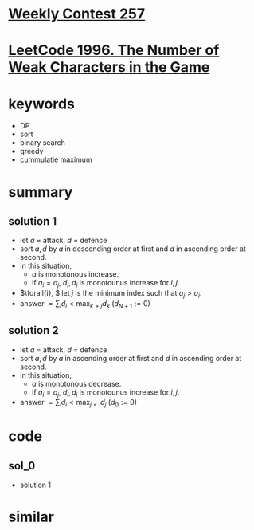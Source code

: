 # [Weekly Contest 257](https://leetcode.com/contest/weekly-contest-257)

# [LeetCode 1996. The Number of Weak Characters in the Game](https://leetcode.com/problems/the-number-of-weak-characters-in-the-game/)


# keywords
- DP
- sort
- binary search 
- greedy
- cummulatie maximum


# summary
## solution 1
- let $a$ = attack, $d$ = defence
- sort $a, d$ by $a$ in descending order at first and $d$ in ascending order at second.
- in this situation, 
  - $a$ is monotonous increase.
  - if $a_i = a_j$, $d_i, d_j$ is monotounus increase for $i, j$.
- $\forall{i}, $ let $j$ is the minimum index such that $a_j > a_i$.
- answer $= \sum_i{d_i \lt \max_{k \ge j}d_k}$ ($d_{N + 1} := 0$)

## solution 2
- let $a$ = attack, $d$ = defence
- sort $a, d$ by $a$ in ascending order at first and $d$ in ascending order at second.
- in this situation, 
  - $a$ is monotonous decrease.
  - if $a_i = a_j$, $d_i, d_j$ is monotounus increase for $i, j$.
- answer $= \sum_i{d_i \lt \max_{j \lt i}d_j}$ ($d_0 := 0$)


# code 
## sol_0
- solution 1


# similar